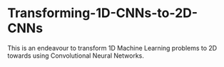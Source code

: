 # Transforming-1D-CNNs-to-2D-CNNs
This is an endeavour to transform 1D Machine Learning problems to 2D towards using Convolutional Neural Networks.
